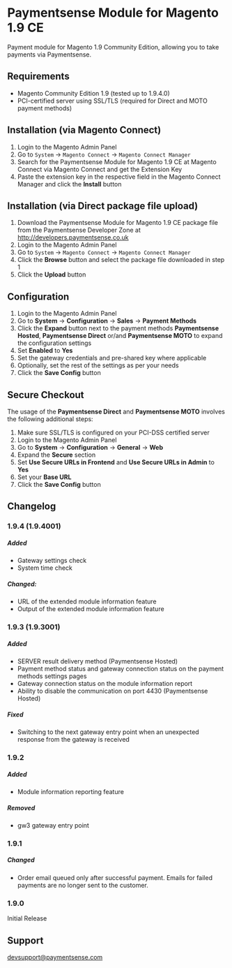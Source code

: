 Paymentsense Module for Magento 1.9 CE
====================================

Payment module for Magento 1.9 Community Edition, allowing you to take payments via Paymentsense.


Requirements
------------

* Magento Community Edition 1.9 (tested up to 1.9.4.0)
* PCI-certified server using SSL/TLS (required for Direct and MOTO payment methods)


Installation (via Magento Connect)
-------------------

1. Login to the Magento Admin Panel
2. Go to ```System``` -> ```Magento Connect``` -> ```Magento Connect Manager```
3. Search for the Paymentsense Module for Magento 1.9 CE at Magento Connect via Magento Connect and get the Extension Key
4. Paste the extension key in the respective field in the Magento Connect Manager and click the **Install** button


Installation (via Direct package file upload)
-------------------

1. Download the Paymentsense Module for Magento 1.9 CE package file from the Paymentsense Developer Zone at http://developers.paymentsense.co.uk
2. Login to the Magento Admin Panel
3. Go to ```System``` -> ```Magento Connect``` -> ```Magento Connect Manager```
4. Click the **Browse** button and select the package file downloaded in step 1
5. Click the **Upload** button


Configuration
-------------

1. Login to the Magento Admin Panel
2. Go to **System** -> **Configuration** -> **Sales** -> **Payment Methods**
3. Click the **Expand** button next to the payment methods **Paymentsense Hosted**,
  **Paymentsense Direct** or/and **Paymentsense MOTO** to expand the configuration settings
4. Set **Enabled** to **Yes**
5. Set the gateway credentials and pre-shared key where applicable
6. Optionally, set the rest of the settings as per your needs
7. Click the **Save Config** button


Secure Checkout
---------------

The usage of the **Paymentsense Direct** and **Paymentsense MOTO** involves the following additional steps:

1. Make sure SSL/TLS is configured on your PCI-DSS certified server
2. Login to the Magento Admin Panel
3. Go to **System** -> **Configuration** -> **General** -> **Web**
4. Expand the **Secure** section
5. Set **Use Secure URLs in Frontend** and **Use Secure URLs in Admin** to **Yes**
6. Set your **Base URL**
7. Click the **Save Config** button


Changelog
---------

### 1.9.4 (1.9.4001)
##### Added
- Gateway settings check
- System time check

##### Changed:
- URL of the extended module information feature
- Output of the extended module information feature


### 1.9.3 (1.9.3001)
##### Added
- SERVER result delivery method (Paymentsense Hosted)
- Payment method status and gateway connection status on the payment methods settings pages
- Gateway connection status on the module information report
- Ability to disable the communication on port 4430 (Paymentsense Hosted)

##### Fixed
- Switching to the next gateway entry point when an unexpected response from the gateway is received


### 1.9.2
##### Added
- Module information reporting feature

##### Removed
- gw3 gateway entry point


### 1.9.1
##### Changed
- Order email queued only after successful payment. Emails for failed payments are no longer sent to the customer.


### 1.9.0
Initial Release


Support
-------

[devsupport@paymentsense.com](mailto:devsupport@paymentsense.com)
